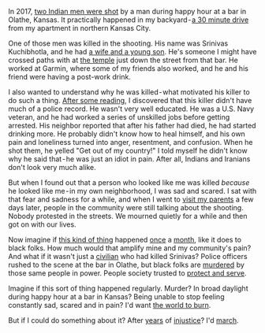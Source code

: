 In 2017, [two Indian men were shot](https://www.nytimes.com/2017/02/24/world/asia/kansas-attack-possible-hate-crime-srinivas-kuchibhotla.html) by a man during happy hour at a bar in Olathe, Kansas. It practically happened in my backyard - [a 30 minute drive](https://goo.gl/maps/g9cu62Mtb9gpxxTb7) from my apartment in northern Kansas City.

One of those men was killed in the shooting. His name was Srinivas Kuchibhotla, and he had [a wife and a young son](https://www.kansascity.com/news/local/crime/article210476814.html). He's someone I might have crossed paths with at [the temple](https://goo.gl/maps/UB6UVy7WupPWFgjSA) just down the street from that bar. He worked at Garmin, where some of my friends also worked, and he and his friend were having a post-work drink.

I also wanted to understand why he was killed - what motivated his killer to do such a thing. [After some reading](https://en.wikipedia.org/wiki/2017_Olathe,_Kansas_shooting#The_perpetrator), I discovered that this killer didn't have much of a police record. He wasn't very well educated. He was a U.S. Navy veteran, and he had worked a series of unskilled jobs before getting arrested. His neighbor reported that after his father had died, he had started drinking more. He probably didn't know how to heal himself, and his own pain and loneliness turned into anger, resentment, and confusion. When he shot them, he yelled "Get out of my country!" I told myself he didn't know why he said that - he was just an idiot in pain. After all, Indians and Iranians don't look very much alike.

But when I found out that a person who looked like me was killed *because* he looked like me - in my own neighborhood, I was sad and scared.  I sat with that fear and sadness for a while, and when I went to [visit my parents](https://goo.gl/maps/SCYjWsK7JrhWmRbh8) a few days later, people in the community were still talking about the shooting. Nobody protested in the streets. We mourned quietly for a while and then got on with our lives.

Now imagine if [this kind of thing](https://en.wikipedia.org/wiki/Death_of_George_Floyd) happened [once](https://en.wikipedia.org/wiki/Death_of_Breonna_Taylor) a [month](https://en.wikipedia.org/wiki/Shooting_of_Ahmaud_Arbery), like it does to black folks. How much would that amplify mine and my community's pain? And what if it wasn't just a [civilian](https://en.wikipedia.org/wiki/Shooting_of_Trayvon_Martin) who had killed Srinivas? Police officers rushed to the scene at the bar in Olathe, but black folks are [murdered](https://en.wikipedia.org/wiki/Shooting_of_Atatiana_Jefferson) by those same people in power. People society trusted to [protect and serve](https://en.wikipedia.org/wiki/Shooting_of_Philando_Castile).

Imagine if this sort of thing happened regularly. Murder? In broad daylight during happy hour at a bar in Kansas? Being unable to stop feeling constantly sad, scared and in pain? I'd want [the world to burn](https://en.wikipedia.org/wiki/Ferguson_unrest).

But if I could do something about it? After [years](https://en.wikipedia.org/wiki/Christian_Cooper) of [injustice](https://en.wikipedia.org/wiki/Emmett_Till#Admission_that_the_testimony_against_Till_was_false)? I'd [march](https://en.wikipedia.org/wiki/Civil_rights_movement).
